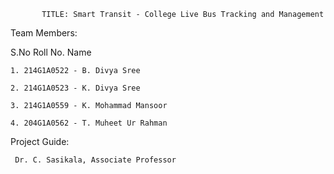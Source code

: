            TITLE: Smart Transit - College Live Bus Tracking and Management

Team Members:

   S.No Roll No.     Name

    1. 214G1A0522 - B. Divya Sree   
    
    2. 214G1A0523 - K. Divya Sree
    
    3. 214G1A0559 - K. Mohammad Mansoor
    
    4. 204G1A0562 - T. Muheet Ur Rahman


Project Guide:

     Dr. C. Sasikala, Associate Professor
